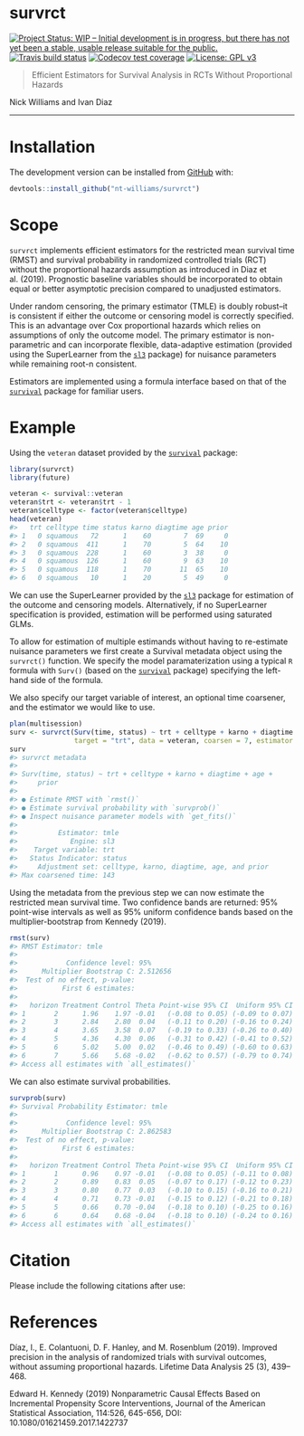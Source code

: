 
<!-- README.md is generated from README.Rmd. Please edit that file -->

# survrct

<!-- badges: start -->

[![Project Status: WIP – Initial development is in progress, but there
has not yet been a stable, usable release suitable for the
public.](https://www.repostatus.org/badges/latest/wip.svg)](https://www.repostatus.org/#wip)
[![Travis build
status](https://travis-ci.com/nt-williams/rctSurv.svg?branch=master)](https://travis-ci.com/nt-williams/rctSurv)
[![Codecov test
coverage](https://codecov.io/gh/nt-williams/rctSurv/branch/master/graph/badge.svg)](https://codecov.io/gh/nt-williams/rctSurv?branch=master)
[![License: GPL
v3](https://img.shields.io/badge/License-GPLv3-blue.svg)](https://www.gnu.org/licenses/gpl-3.0)
<!-- badges: end -->

> Efficient Estimators for Survival Analysis in RCTs Without
> Proportional Hazards

Nick Williams and Ivan Diaz

-----

# Installation

The development version can be installed from
[GitHub](https://github.com) with:

``` r
devtools::install_github("nt-williams/survrct")
```

# Scope

`survrct` implements efficient estimators for the restricted mean
survival time (RMST) and survival probability in randomized controlled
trials (RCT) without the proportional hazards assumption as introduced
in Diaz et al. (2019). Prognostic baseline variables should be
incorporated to obtain equal or better asymptotic precision compared to
unadjusted estimators.

Under random censoring, the primary estimator (TMLE) is doubly robust–it
is consistent if either the outcome or censoring model is correctly
specified. This is an advantage over Cox proportional hazards which
relies on assumptions of only the outcome model. The primary estimator
is non-parametric and can incorporate flexible, data-adaptive estimation
(provided using the SuperLearner from the
[`sl3`](https://github.com/tlverse/sl3) package) for nuisance parameters
while remaining root-n consistent.

Estimators are implemented using a formula interface based on that of
the [`survival`](https://CRAN.R-project.org/package=survival) package
for familiar users.

# Example

Using the `veteran` dataset provided by the
[`survival`](https://CRAN.R-project.org/package=survival) package:

``` r
library(survrct)
library(future)

veteran <- survival::veteran
veteran$trt <- veteran$trt - 1
veteran$celltype <- factor(veteran$celltype)
head(veteran)
#>   trt celltype time status karno diagtime age prior
#> 1   0 squamous   72      1    60        7  69     0
#> 2   0 squamous  411      1    70        5  64    10
#> 3   0 squamous  228      1    60        3  38     0
#> 4   0 squamous  126      1    60        9  63    10
#> 5   0 squamous  118      1    70       11  65    10
#> 6   0 squamous   10      1    20        5  49     0
```

We can use the SuperLearner provided by the
[`sl3`](https://github.com/tlverse/sl3) package for estimation of the
outcome and censoring models. Alternatively, if no SuperLearner
specification is provided, estimation will be performed using saturated
GLMs.

To allow for estimation of multiple estimands without having to
re-estimate nuisance parameters we first create a Survival metadata
object using the `survrct()` function. We specify the model
paramaterization using a typical `R` formula with `Surv()` (based on the
[`survival`](https://CRAN.R-project.org/package=survival) package)
specifying the left-hand side of the formula.

We also specify our target variable of interest, an optional time
coarsener, and the estimator we would like to use.

``` r
plan(multisession)
surv <- survrct(Surv(time, status) ~ trt + celltype + karno + diagtime + age + prior, 
                target = "trt", data = veteran, coarsen = 7, estimator = "tmle")
surv
#> survrct metadata
#> 
#> Surv(time, status) ~ trt + celltype + karno + diagtime + age + 
#>     prior
#> 
#> ● Estimate RMST with `rmst()`
#> ● Estimate survival probability with `survprob()`
#> ● Inspect nuisance parameter models with `get_fits()`
#> 
#>          Estimator: tmle
#>             Engine: sl3
#>    Target variable: trt
#>   Status Indicator: status
#>     Adjustment set: celltype, karno, diagtime, age, and prior
#> Max coarsened time: 143
```

Using the metadata from the previous step we can now estimate the
restricted mean survival time. Two confidence bands are returned: 95%
point-wise intervals as well as 95% uniform confidence bands based on
the multiplier-bootstrap from Kennedy (2019).

``` r
rmst(surv)
#> RMST Estimator: tmle
#> 
#>            Confidence level: 95%
#>      Multiplier Bootstrap C: 2.512656 
#>  Test of no effect, p-value:
#>           First 6 estimates:
#> 
#>   horizon Treatment Control Theta Point-wise 95% CI  Uniform 95% CI
#> 1       2      1.96    1.97 -0.01   (-0.08 to 0.05) (-0.09 to 0.07)
#> 2       3      2.84    2.80  0.04   (-0.11 to 0.20) (-0.16 to 0.24)
#> 3       4      3.65    3.58  0.07   (-0.19 to 0.33) (-0.26 to 0.40)
#> 4       5      4.36    4.30  0.06   (-0.31 to 0.42) (-0.41 to 0.52)
#> 5       6      5.02    5.00  0.02   (-0.46 to 0.49) (-0.60 to 0.63)
#> 6       7      5.66    5.68 -0.02   (-0.62 to 0.57) (-0.79 to 0.74)
#> Access all estimates with `all_estimates()`
```

We can also estimate survival probabilities.

``` r
survprob(surv)
#> Survival Probability Estimator: tmle
#> 
#>            Confidence level: 95%
#>      Multiplier Bootstrap C: 2.862583 
#>  Test of no effect, p-value:
#>           First 6 estimates:
#> 
#>   horizon Treatment Control Theta Point-wise 95% CI  Uniform 95% CI
#> 1       1      0.96    0.97 -0.01   (-0.08 to 0.05) (-0.11 to 0.08)
#> 2       2      0.89    0.83  0.05   (-0.07 to 0.17) (-0.12 to 0.23)
#> 3       3      0.80    0.77  0.03   (-0.10 to 0.15) (-0.16 to 0.21)
#> 4       4      0.71    0.73 -0.01   (-0.15 to 0.12) (-0.21 to 0.18)
#> 5       5      0.66    0.70 -0.04   (-0.18 to 0.10) (-0.25 to 0.16)
#> 6       6      0.64    0.68 -0.04   (-0.18 to 0.10) (-0.24 to 0.16)
#> Access all estimates with `all_estimates()`
```

# Citation

Please include the following citations after use:

# References

Díaz, I., E. Colantuoni, D. F. Hanley, and M. Rosenblum (2019). Improved
precision in the analysis of randomized trials with survival outcomes,
without assuming proportional hazards. Lifetime Data Analysis 25 (3),
439–468.

Edward H. Kennedy (2019) Nonparametric Causal Effects Based on
Incremental Propensity Score Interventions, Journal of the American
Statistical Association, 114:526, 645-656, DOI:
10.1080/01621459.2017.1422737
